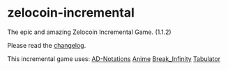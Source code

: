 # zelocoin-incremental
The epic and amazing Zelocoin Incremental Game. (1.1.2)

Please read the [changelog](https://github.com/Zolo101/zelocoin-incremental/blob/master/src/changelog.txt).

This incremental game uses:
[AD-Notations](https://github.com/antimatter-dimensions/notations)
[Anime](https://github.com/juliangarnier/anime/)
[Break_Infinity](https://github.com/Patashu/break_infinity.js)
[Tabulator](https://github.com/olifolkerd/tabulator)
